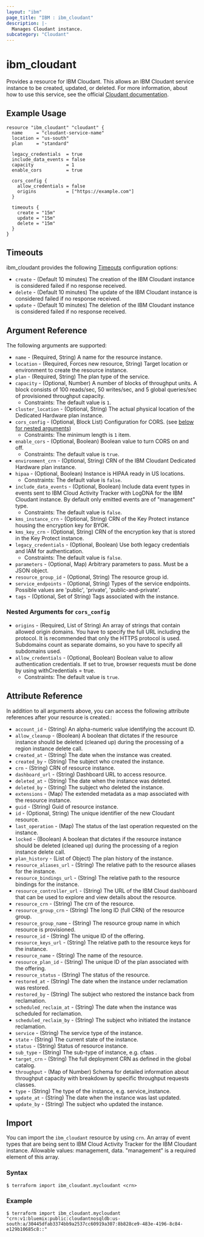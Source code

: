 ```yaml
---
layout: "ibm"
page_title: "IBM : ibm_cloudant"
description: |-
  Manages Cloudant instance.
subcategory: "Cloudant"
---
```


# ibm_cloudant

Provides a resource for IBM Cloudant. This allows an IBM Cloudant service instance to be created, updated, or deleted.
For more information, about how to use this service, see the official [Cloudant documentation](https://cloud.ibm.com/docs/Cloudant?topic=Cloudant-getting-started-with-cloudant).

## Example Usage

```hcl
resource "ibm_cloudant" "cloudant" {
  name     = "cloudant-service-name"
  location = "us-south"
  plan     = "standard"

  legacy_credentials  = true
  include_data_events = false
  capacity            = 1
  enable_cors         = true

  cors_config {
    allow_credentials = false
    origins           = ["https://example.com"]
  }

  timeouts {
    create = "15m"
    update = "15m"
    delete = "15m"
  }
}
```

## Timeouts

ibm_cloudant provides the following [Timeouts](https://www.terraform.io/docs/language/resources/syntax.html#operation-timeouts) 
configuration options:

* `create` - (Default 10 minutes) The creation of the IBM Cloudant instance is considered failed if no response received.
* `delete` - (Default 10 minutes) The update of the IBM Cloudant instance is considered failed if no response received.
* `update` - (Default 10 minutes) The deletion of the IBM Cloudant instance is considered failed if no response received.

## Argument Reference

The following arguments are supported:

* `name` - (Required, String) A name for the resource instance.
* `location` - (Required, Forces new resource, String) Target location or environment to create the resource instance.
* `plan` - (Required, String) The plan type of the service.
* `capacity` - (Optional, Number) A number of blocks of throughput units. A block consists of 100 reads/sec, 50 writes/sec, and 5 global queries/sec of provisioned throughput capacity.
    * Constraints: The default value is `1`.
* `cluster_location` - (Optional, String) The actual physical location of the Dedicated Hardware plan instance.
* `cors_config` - (Optional, Block List) Configuration for CORS. (see [below for nested arguments](#nestedblock--cors_config))
  * Constraints: The minimum length is `1` item.
* `enable_cors` - (Optional, Boolean) Boolean value to turn CORS on and off.
  * Constraints: The default value is `true`.
* `environment_crn` - (Optional, String) CRN of the IBM Cloudant Dedicated Hardware plan instance.
* `hipaa` - (Optional, Boolean) Instance is HIPAA ready in US locations.
  * Constraints: The default value is `false`.
* `include_data_events` - (Optional, Boolean) Include data event types in events sent to IBM Cloud Activity Tracker with LogDNA for the IBM Cloudant instance. By default only emitted events are of "management" type.
  * Constraints: The default value is `false`.
* `kms_instance_crn` - (Optional, String) CRN of the Key Protect instance housing the encryption key for BYOK.
* `kms_key_crn` - (Optional, String) CRN of the encryption key that is stored in the Key Protect instance.
* `legacy_credentials` - (Optional, Boolean) Use both legacy credentials and IAM for authentication.
  * Constraints: The default value is `false`.
* `parameters` - (Optional, Map) Arbitrary parameters to pass. Must be a JSON object.
* `resource_group_id` - (Optional, String) The resource group id.
* `service_endpoints` - (Optional, String) Types of the service endpoints. Possible values are 'public', 'private', 'public-and-private'.
* `tags` - (Optional, Set of String) Tags associated with the instance.

<a id="nestedblock--cors_config"></a>
### Nested Arguments for `cors_config`

* `origins` - (Required, List of String) An array of strings that contain allowed origin domains. You have to specify the full URL including the protocol. It is recommended that only the HTTPS protocol is used. Subdomains count as separate domains, so you have to specify all subdomains used.
* `allow_credentials` - (Optional, Boolean) Boolean value to allow authentication credentials. If set to true, browser requests must be done by using withCredentials = true.
  * Constraints: The default value is `true`.

## Attribute Reference

In addition to all arguments above, you can access the following attribute references after your resource is created.:

* `account_id` - (String) An alpha-numeric value identifying the account ID.
* `allow_cleanup` - (Boolean) A boolean that dictates if the resource instance should be deleted (cleaned up) during the processing of a region instance delete call.
* `created_at` - (String) The date when the instance was created.
* `created_by` - (String) The subject who created the instance.
* `crn` - (String) CRN of resource instance.
* `dashboard_url` - (String) Dashboard URL to access resource.
* `deleted_at` - (String) The date when the instance was deleted.
* `deleted_by` - (String) The subject who deleted the instance.
* `extensions` - (Map) The extended metadata as a map associated with the resource instance.
* `guid` - (String) Guid of resource instance.
* `id` - (Optional, String) The unique identifier of the new Cloudant resource.
* `last_operation` - (Map) The status of the last operation requested on the instance.
* `locked` - (Boolean) A boolean that dictates if the resource instance should be deleted (cleaned up) during the processing of a region instance delete call.
* `plan_history` - (List of Object) The plan history of the instance.
* `resource_aliases_url` - (String) The relative path to the resource aliases for the instance.
* `resource_bindings_url` - (String) The relative path to the resource bindings for the instance.
* `resource_controller_url` - (String) The URL of the IBM Cloud dashboard that can be used to explore and view details about the resource.
* `resource_crn` - (String) The crn of the resource.
* `resource_group_crn` - (String) The long ID (full CRN) of the resource group.
* `resource_group_name` - (String) The resource group name in which resource is provisioned.
* `resource_id` - (String) The unique ID of the offering.
* `resource_keys_url` - (String) The relative path to the resource keys for the instance.
* `resource_name` - (String) The name of the resource.
* `resource_plan_id` - (String) The unique ID of the plan associated with the offering.
* `resource_status` - (String) The status of the resource.
* `restored_at` - (String) The date when the instance under reclamation was restored.
* `restored_by` - (String) The subject who restored the instance back from reclamation.
* `scheduled_reclaim_at` - (String) The date when the instance was scheduled for reclamation.
* `scheduled_reclaim_by` - (String) The subject who initiated the instance reclamation.
* `service` - (String) The service type of the instance.
* `state` - (String) The current state of the instance.
* `status` - (String) Status of resource instance.
* `sub_type` - (String) The sub-type of instance, e.g. cfaas .
* `target_crn` - (String) The full deployment CRN as defined in the global catalog.
* `throughput` - (Map of Number) Schema for detailed information about throughput capacity with breakdown by specific throughput requests classes.
* `type` - (String) The type of the instance, e.g. service_instance.
* `update_at` - (String) The date when the instance was last updated.
* `update_by` - (String) The subject who updated the instance.

## Import

You can import the `ibm_cloudant` resource by using `crn`. An array of event types that are being sent to IBM Cloud Activity Tracker for the IBM Cloudant instance. Allowable values: management, data. "management" is a required element of this array.

### Syntax

```hcl-terraform
$ terraform import ibm_cloudant.mycloudant <crn>
```

### Example
```hcl
$ terraform import ibm_cloudant.mycloudant "crn:v1:bluemix:public:cloudantnosqldb:us-south:a/30445dfab3374bb9a2537cc60919a307:8b828ce9-483e-4196-8c84-e129b10685c8::"
```
